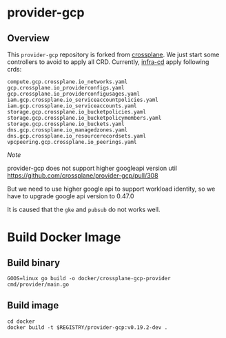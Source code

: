 # provider-gcp

## Overview

This `provider-gcp` repository is forked from [crossplane](https://github.com/crossplane/provider-gcp).
We just start some controllers to avoid to apply all CRD.
Currently, [infra-cd](https://github.com/tidbcloud/infra-cd) apply following crds:
```antlrv4
compute.gcp.crossplane.io_networks.yaml
gcp.crossplane.io_providerconfigs.yaml
gcp.crossplane.io_providerconfigusages.yaml
iam.gcp.crossplane.io_serviceaccountpolicies.yaml
iam.gcp.crossplane.io_serviceaccounts.yaml
storage.gcp.crossplane.io_bucketpolicies.yaml
storage.gcp.crossplane.io_bucketpolicymembers.yaml
storage.gcp.crossplane.io_buckets.yaml
dns.gcp.crossplane.io_managedzones.yaml
dns.gcp.crossplane.io_resourcerecordsets.yaml
vpcpeering.gcp.crossplane.io_peerings.yaml
```
*Note*

provider-gcp does not support higher googleapi version util https://github.com/crossplane/provider-gcp/pull/308

But we need to use higher google api to support workload identity, so we have to upgrade google api version to 0.47.0

It is caused that the `gke` and `pubsub` do not works well.

# Build Docker Image
## Build binary
```shell
GOOS=linux go build -o docker/crossplane-gcp-provider cmd/provider/main.go
```
## Build image
```shell
cd docker
docker build -t $REGISTRY/provider-gcp:v0.19.2-dev .
```